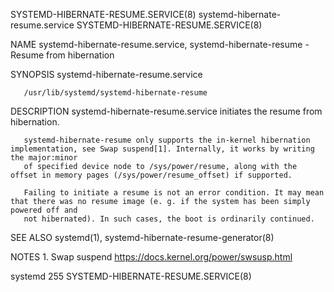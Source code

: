 SYSTEMD-HIBERNATE-RESUME.SERVICE(8)			       systemd-hibernate-resume.service				   SYSTEMD-HIBERNATE-RESUME.SERVICE(8)

NAME
       systemd-hibernate-resume.service, systemd-hibernate-resume - Resume from hibernation

SYNOPSIS
       systemd-hibernate-resume.service

       /usr/lib/systemd/systemd-hibernate-resume

DESCRIPTION
       systemd-hibernate-resume.service initiates the resume from hibernation.

       systemd-hibernate-resume only supports the in-kernel hibernation implementation, see Swap suspend[1]. Internally, it works by writing the major:minor
       of specified device node to /sys/power/resume, along with the offset in memory pages (/sys/power/resume_offset) if supported.

       Failing to initiate a resume is not an error condition. It may mean that there was no resume image (e. g. if the system has been simply powered off and
       not hibernated). In such cases, the boot is ordinarily continued.

SEE ALSO
       systemd(1), systemd-hibernate-resume-generator(8)

NOTES
	1. Swap suspend
	   https://docs.kernel.org/power/swsusp.html

systemd 255														   SYSTEMD-HIBERNATE-RESUME.SERVICE(8)
